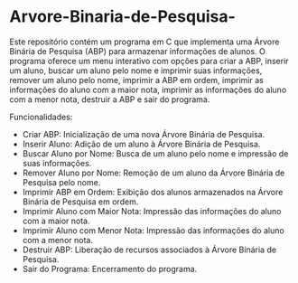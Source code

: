 # Arvore-Binaria-de-Pesquisa-
Este repositório contém um programa em C que implementa uma Árvore Binária de Pesquisa (ABP) para armazenar informações de alunos. O programa oferece um menu interativo com opções para criar a ABP, inserir um aluno, buscar um aluno pelo nome e imprimir suas informações, remover um aluno pelo nome, imprimir a ABP em ordem, imprimir as informações do aluno com a maior nota, imprimir as informações do aluno com a menor nota, destruir a ABP e sair do programa.

  Funcionalidades:
- Criar ABP: Inicialização de uma nova Árvore Binária de Pesquisa.
- Inserir Aluno: Adição de um aluno à Árvore Binária de Pesquisa.
- Buscar Aluno por Nome: Busca de um aluno pelo nome e impressão de suas informações.
- Remover Aluno por Nome: Remoção de um aluno da Árvore Binária de Pesquisa pelo nome.
- Imprimir ABP em Ordem: Exibição dos alunos armazenados na Árvore Binária de Pesquisa em ordem.
- Imprimir Aluno com Maior Nota: Impressão das informações do aluno com a maior nota.
- Imprimir Aluno com Menor Nota: Impressão das informações do aluno com a menor nota.
- Destruir ABP: Liberação de recursos associados à Árvore Binária de Pesquisa.
- Sair do Programa: Encerramento do programa.
